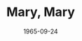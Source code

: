 ---
title: Mary, Mary
date: 1965-09-24
closing_date: 1965-10-02
layout: productions
featured_image: 
image_caption:
image_credit:
playbill:
category:
Theatre: Theatre Jacksonville
Venue: Little Theatre
cast:
  Bob McKellaway: Tom Nehl
  Tiffany Richards: Lois Stewart
  Oscar Nelson: Ed Heist, Jr.
  Dirk Winston: Jack Hanley
  Mary McKellaway: Sabina Meyer
crew:
  Director: George Ballis
  Production Designer: Larry Riddle
  Stage Manager: Carolyn Lieder
  Lighting:
    - Frank Berman
    - A. Ira Fink
  Costumes: Mrs. Harold L. Nearhoof
  Properties:
    - Gladys Dale
    - Esther Barnes
    - Beverly Fink
    - Joanna Coburn
    - Ellen Black
  Set Crew:
    - A. Ira Fink
    - Frank Berman
    - Charlyne Eshleman
    - Pat Cundiff
    - Gladys Dale
    - Beverly Fink
    - Dale Shuck
external_links:
---